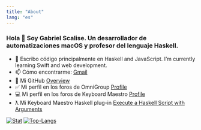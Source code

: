 ```yaml
---
title: "About"
lang: "es"
---
```


### Hola 👋 Soy Gabriel Scalise. Un desarrollador de automatizaciones macOS y profesor del lenguaje Haskell.

- 🌱 Escribo código principalmente en Haskell and JavaScript. I’m currently learning Swift and web development.
- 📫 Cómo encontrarme: [Gmail](mailto:gabriels8020@gmail.com)
- 🐯 Mi GitHub [Overview](https://github.com/unlocked2412)
- ✅ Mi perfil en los foros de OmniGroup  [Profile](https://discourse.omnigroup.com/u/unlocked2412/summary)
- 💻 Mi perfil en los foros de Keyboard Maestro [Profile](https://forum.keyboardmaestro.com/u/unlocked2412/summary)
- ƛ Mi Keyboard Maestro Haskell plug-in [Execute a Haskell Script with Arguments](https://forum.keyboardmaestro.com/t/execute-a-haskell-script-with-arguments/25884/9)

[![Stat](https://github-readme-stats.vercel.app/api?username=unlocked2412&count_private=true&show_icons=true&line_height=20&theme=default)](https://github.com/unlocked2412)
[![Top-Langs](https://github-readme-stats.vercel.app/api/top-langs/?username=unlocked2412&layout=compact&hide=HTML,PostScript&theme=default_repocard)](https://github.com/unlocked2412)